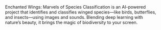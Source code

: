 Enchanted Wings: Marvels of Species Classification is an AI-powered project that identifies and classifies winged species—like birds, butterflies, and insects—using images and sounds. Blending deep learning with nature’s beauty, it brings the magic of biodiversity to your screen.


